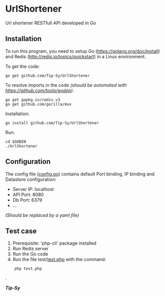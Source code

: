 # UrlShortener

Url shortener RESTfull API developed in Go


## Installation

To run this program, you need to setup Go (https://golang.org/doc/install) and Redis (http://redis.io/topics/quickstart) in a Linux environment.

To get the code:

    go get github.com/Tip-Sy/UrlShortener

To resolve imports in the code *(should be automated with https://github.com/tools/godep)*:

    go get gopkg.in/redis.v3
    go get github.com/gorilla/mux

Installation:

    go install github.com/Tip-Sy/UrlShortener

Run:
```shell
cd $GOBIN
./UrlShortener
```


## Configuration

The config file ([config.go](config.go)) contains default Port binding, IP binding and Datastore configuration:
- Server IP: localhost
- API Port: 8080
- Db Port: 6379
- ...

*(Should be replaced by a yaml file)*


## Test case

1. Prerequisite: 'php-cli' package installed
2. Run Redis server
3. Run the Go code
4. Run the file test/[test.php](test/test.php) with the command:
```
    php test.php
```

.

***Tip-Sy***
